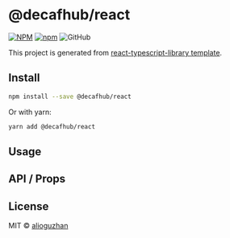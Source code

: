 # @decafhub/react

[![NPM](https://img.shields.io/npm/v/@decafhub/react.svg)](https://www.npmjs.com/package/@decafhub/react)
[![npm](https://img.shields.io/npm/dm/@decafhub/react.svg)](https://www.npmjs.com/package/@decafhub/react)
![GitHub](https://img.shields.io/github/license/alioguzhan/@decafhub/react)

This project is generated from [react-typescript-library template](https://github.com/alioguzhan/react-typescript-library).

## Install

```bash
npm install --save @decafhub/react
```

Or with yarn:

```bash
yarn add @decafhub/react
```

## Usage


## API / Props


## License

MIT © [alioguzhan](https://github.com/alioguzhan)
